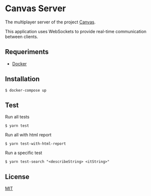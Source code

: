 # Canvas Server

The multiplayer server of the project [Canvas](https://github.com/iammateus/Canvas).

This application uses WebSockets to provide real-time communication between clients.

## Requeriments

-   [Docker](https://docs.docker.com/)

## Installation

    $ docker-compose up

## Test

Run all tests

    $ yarn test

Run all with html report

    $ yarn test-with-html-report

Run a specific test

    $ yarn test-search "<describeString> <itString>"

## License

[MIT](https://github.com/iammateus/canvas-server/blob/main/LICENSE)
